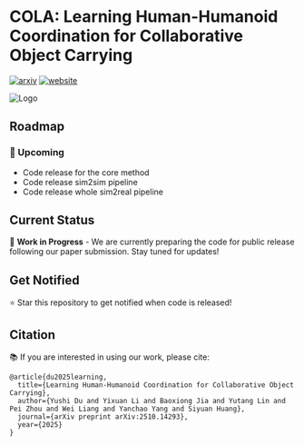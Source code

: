 # COLA: Learning Human-Humanoid Coordination for Collaborative Object Carrying

[![arxiv](https://img.shields.io/badge/arXiv%202506.08931-red?logo=arxiv)](http://arxiv.org/abs/2510.14293)
[![website](https://img.shields.io/badge/Project-0065D3?logo=rocket&logoColor=white)](https://yushi-du.github.io/COLA/)

![Logo](images/teaser.png)

## Roadmap

### 📅 Upcoming
- Code release for the core method
- Code release sim2sim pipeline
- Code release whole sim2real pipeline

## Current Status
🚧 **Work in Progress** - We are currently preparing the code for public release following our paper submission. Stay tuned for updates!

## Get Notified
⭐ Star this repository to get notified when code is released!

## Citation
📚 If you are interested in using our work, please cite:

```
@article{du2025learning,
  title={Learning Human-Humanoid Coordination for Collaborative Object Carrying},
  author={Yushi Du and Yixuan Li and Baoxiong Jia and Yutang Lin and Pei Zhou and Wei Liang and Yanchao Yang and Siyuan Huang},
  journal={arXiv preprint arXiv:2510.14293},
  year={2025}
}
```
